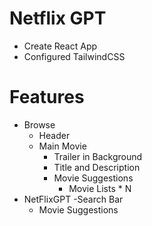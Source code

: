 # Netflix GPT

- Create React App
- Configured TailwindCSS


# Features
- Browse
    - Header
    - Main Movie 
        - Trailer in Background
        - Title and Description
        - Movie Suggestions
            - Movie Lists * N
- NetFlixGPT
    -Search Bar
    - Movie Suggestions        
    
